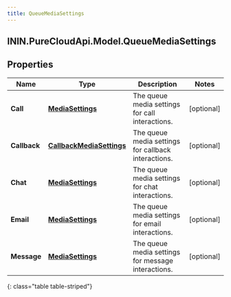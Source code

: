 ```yaml
---
title: QueueMediaSettings
---
```

## ININ.PureCloudApi.Model.QueueMediaSettings

## Properties

|Name | Type | Description | Notes|
|------------ | ------------- | ------------- | -------------|
| **Call** | [**MediaSettings**](MediaSettings.html) | The queue media settings for call interactions. | [optional] |
| **Callback** | [**CallbackMediaSettings**](CallbackMediaSettings.html) | The queue media settings for callback interactions. | [optional] |
| **Chat** | [**MediaSettings**](MediaSettings.html) | The queue media settings for chat interactions. | [optional] |
| **Email** | [**MediaSettings**](MediaSettings.html) | The queue media settings for email interactions. | [optional] |
| **Message** | [**MediaSettings**](MediaSettings.html) | The queue media settings for message interactions. | [optional] |
{: class="table table-striped"}


